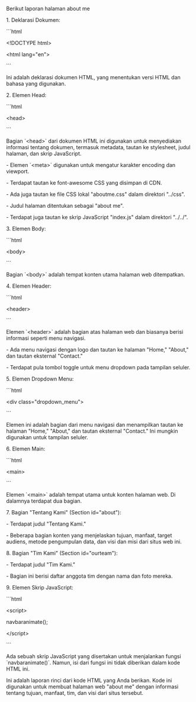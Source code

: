 Berikut laporan halaman about me

1\. Deklarasi Dokumen:

\`\`\`html

\<!DOCTYPE html\>

\<html lang=\"en\"\>

\`\`\`

Ini adalah deklarasi dokumen HTML, yang menentukan versi HTML dan bahasa
yang digunakan.

2\. Elemen Head:

\`\`\`html

\<head\>

\`\`\`

Bagian \`\<head\>\` dari dokumen HTML ini digunakan untuk menyediakan
informasi tentang dokumen, termasuk metadata, tautan ke stylesheet,
judul halaman, dan skrip JavaScript.

\- Elemen \`\<meta\>\` digunakan untuk mengatur karakter encoding dan
viewport.

\- Terdapat tautan ke font-awesome CSS yang disimpan di CDN.

\- Ada juga tautan ke file CSS lokal \"aboutme.css\" dalam direktori
\"../css\".

\- Judul halaman ditentukan sebagai \"about me\".

\- Terdapat juga tautan ke skrip JavaScript \"index.js\" dalam direktori
\"../../\".

3\. Elemen Body:

\`\`\`html

\<body\>

\`\`\`

Bagian \`\<body\>\` adalah tempat konten utama halaman web ditempatkan.

4\. Elemen Header:

\`\`\`html

\<header\>

\`\`\`

Elemen \`\<header\>\` adalah bagian atas halaman web dan biasanya berisi
informasi seperti menu navigasi.

\- Ada menu navigasi dengan logo dan tautan ke halaman \"Home,\"
\"About,\" dan tautan eksternal \"Contact.\"

\- Terdapat pula tombol toggle untuk menu dropdown pada tampilan
seluler.

5\. Elemen Dropdown Menu:

\`\`\`html

\<div class=\"dropdown_menu\"\>

\`\`\`

Elemen ini adalah bagian dari menu navigasi dan menampilkan tautan ke
halaman \"Home,\" \"About,\" dan tautan eksternal \"Contact.\" Ini
mungkin digunakan untuk tampilan seluler.

6\. Elemen Main:

\`\`\`html

\<main\>

\`\`\`

Elemen \`\<main\>\` adalah tempat utama untuk konten halaman web. Di
dalamnya terdapat dua bagian.

7\. Bagian \"Tentang Kami\" (Section id=\"about\"):

\- Terdapat judul \"Tentang Kami.\"

\- Beberapa bagian konten yang menjelaskan tujuan, manfaat, target
audiens, metode pengumpulan data, dan visi dan misi dari situs web ini.

8\. Bagian \"Tim Kami\" (Section id=\"ourteam\"):

\- Terdapat judul \"Tim Kami.\"

\- Bagian ini berisi daftar anggota tim dengan nama dan foto mereka.

9\. Elemen Skrip JavaScript:

\`\`\`html

\<script\>

navbaranimate();

\</script\>

\`\`\`

Ada sebuah skrip JavaScript yang disertakan untuk menjalankan fungsi
\`navbaranimate()\`. Namun, isi dari fungsi ini tidak diberikan dalam
kode HTML ini.

Ini adalah laporan rinci dari kode HTML yang Anda berikan. Kode ini
digunakan untuk membuat halaman web \"about me\" dengan informasi
tentang tujuan, manfaat, tim, dan visi dari situs tersebut.
